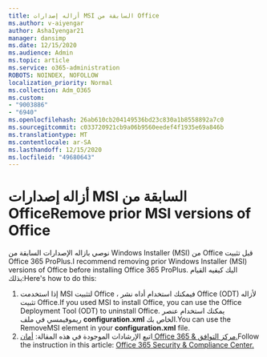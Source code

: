 ```yaml
---
title: أزاله إصدارات MSI السابقة من Office
ms.author: v-aiyengar
author: AshaIyengar21
manager: dansimp
ms.date: 12/15/2020
ms.audience: Admin
ms.topic: article
ms.service: o365-administration
ROBOTS: NOINDEX, NOFOLLOW
localization_priority: Normal
ms.collection: Adm_O365
ms.custom:
- "9003886"
- "6940"
ms.openlocfilehash: 26ab610cb204149536bd23c830a1b8558892a7c0
ms.sourcegitcommit: c033720921cb9a06b9560eedef4f1935e69a846b
ms.translationtype: MT
ms.contentlocale: ar-SA
ms.lasthandoff: 12/15/2020
ms.locfileid: "49680643"
---
```

# <a name="remove-prior-msi-versions-of-office"></a><span data-ttu-id="53103-102">أزاله إصدارات MSI السابقة من Office</span><span class="sxs-lookup"><span data-stu-id="53103-102">Remove prior MSI versions of Office</span></span>

<span data-ttu-id="53103-103">نوصي بازاله الإصدارات السابقة من Windows Installer (MSI) من Office قبل تثبيت Office 365 ProPlus.</span><span class="sxs-lookup"><span data-stu-id="53103-103">I recommend removing prior Windows Installer (MSI) versions of Office before installing Office 365 ProPlus.</span></span> <span data-ttu-id="53103-104">اليك كيفيه القيام بذلك:</span><span class="sxs-lookup"><span data-stu-id="53103-104">Here's how to do this:</span></span>

1. <span data-ttu-id="53103-105">إذا استخدمت MSI لتثبيت Office ، فيمكنك استخدام أداه نشر Office (ODT) لأزاله تثبيت Office.</span><span class="sxs-lookup"><span data-stu-id="53103-105">If you used MSI to install Office, you can use the Office Deployment Tool (ODT) to uninstall Office.</span></span> <span data-ttu-id="53103-106">يمكنك استخدام عنصر ريموفيمسي في ملف **configuration.xml** الخاص بك.</span><span class="sxs-lookup"><span data-stu-id="53103-106">You can use the RemoveMSI element in your **configuration.xml** file.</span></span>
1. <span data-ttu-id="53103-107">اتبع الإرشادات الموجودة في هذه المقالة: [أمان Office 365 & مركز التوافق.](https://go.microsoft.com/fwlink/p/?linkid=2077143)</span><span class="sxs-lookup"><span data-stu-id="53103-107">Follow the instruction in this article: [Office 365 Security & Compliance Center.](https://go.microsoft.com/fwlink/p/?linkid=2077143)</span></span>